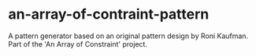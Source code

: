 # an-array-of-contraint-pattern
A pattern generator based on an original pattern design by Roni Kaufman. Part of the 'An Array of Constraint' project.
